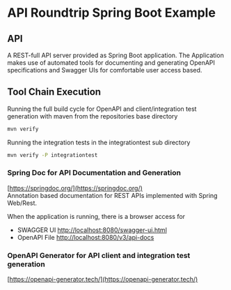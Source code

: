 # API Roundtrip Spring Boot Example


## API
A REST-full API server provided as Spring Boot application.
The Application makes use of automated tools for documenting and generating OpenAPI specifications and Swagger UIs for comfortable user access based.

## Tool Chain Execution

Running the full build cycle for OpenAPI and client/integration test generation with maven from the repositories base directory

```bash
mvn verify
```

Running the integration tests in the integrationtest sub directory

```bash
mvn verify -P integrationtest
```


### Spring Doc for API Documentation and Generation
[https://springdoc.org/](https://springdoc.org/)    
Annotation based documentation for REST APIs implemented with Spring Web/Rest.

When the application is running, there is a browser access for

- SWAGGER UI [http://localhost:8080/swagger-ui.html](http://localhost:8080/swagger-ui.html)
- OpenAPI File [http://localhost:8080/v3/api-docs](http://localhost:8080/v3/api-docs)

### OpenAPI Generator for API client and integration test generation
[https://openapi-generator.tech/](https://openapi-generator.tech/)    
